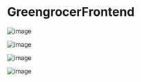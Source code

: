 # GreengrocerFrontend

![image](https://user-images.githubusercontent.com/72712409/221585393-a6ab01fa-6503-45d2-bfb6-6b636668b2c8.png)

![image](https://user-images.githubusercontent.com/72712409/221585485-65b39c05-02ae-4d8d-85b6-586592e66378.png)

![image](https://user-images.githubusercontent.com/72712409/221585520-d89f339e-9ef3-4ffd-97cb-c60b1ea76622.png)

![image](https://user-images.githubusercontent.com/72712409/221585547-f2e0a555-d2c5-4808-b3ba-2569f3eeb4b7.png)

